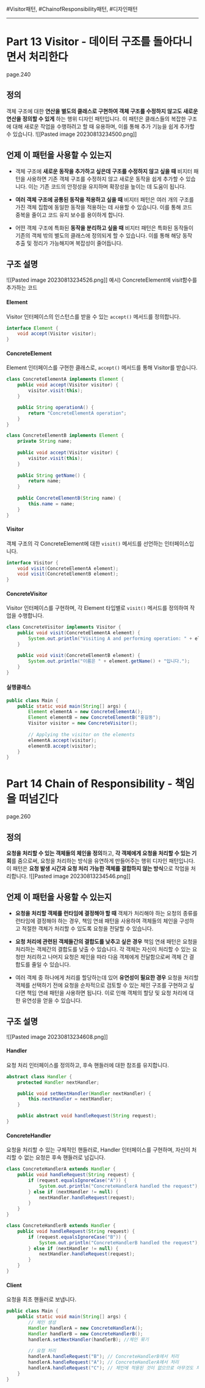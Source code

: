 
#Visitor패턴, #ChainofResponsibility패턴, #디자인패턴 

---

# Part 13 Visitor - 데이터 구조를 돌아다니면서 처리한다
page.240
## 정의
객체 구조에 대한 **연산을 별도의 클래스로 구현하여 객체 구조를 수정하지 않고도 새로운 연산을 정의할 수 있게** 하는 행위 디자인 패턴입니다. 이 패턴은 클래스들의 복잡한 구조에 대해 새로운 작업을 수행하려고 할 때 유용하며, 이를 통해 추가 기능을 쉽게 추가할 수 있습니다.
![[Pasted image 20230813234500.png]]


## 언제 이 패턴을 사용할 수 있는지
- 객체 구조에 **새로운 동작을 추가하고 싶은데 구조를 수정하지 않고 싶을 때**
비지터 패턴을 사용하면 기존 객체 구조를 수정하지 않고 새로운 동작을 쉽게 추가할 수 있습니다. 이는 기존 코드의 안정성을 유지하며 확장성을 높이는 데 도움이 됩니다.

- **여러 객체 구조에 공통된 동작을 적용하고 싶을 때**
비지터 패턴은 여러 개의 구조를 가진 객체 집합에 동일한 동작을 적용하는 데 사용할 수 있습니다. 이를 통해 코드 중복을 줄이고 코드 유지 보수를 용이하게 합니다.

- 어떤 객체 구조에 특화된 **동작을 분리하고 싶을 때**
비지터 패턴은 특화된 동작들이 기존의 객체 밖의 별도의 클래스에 정의되게 할 수 있습니다. 이를 통해 해당 동작 추출 및 정리가 가능해지며 복잡성이 줄어듭니다.


## 구조 설명
![[Pasted image 20230813234526.png]]
예시) ConcreteElement에 visit함수를 추가하는 코드

#### Element
Visitor 인터페이스의 인스턴스를 받을 수 있는 `accept()` 메서드를 정의합니다.
```java
interface Element {
    void accept(Visitor visitor);
}
```

#### ConcreteElement
Element 인터페이스를 구현한 클래스로, `accept()` 메서드를 통해 Visitor를 받습니다.
```java
class ConcreteElementA implements Element {
    public void accept(Visitor visitor) {
        visitor.visit(this);
    }

    public String operationA() {
        return "ConcreteElementA operation";
    }
}

class ConcreteElementB implements Element {  
    private String name;  
  
    public void accept(Visitor visitor) {  
        visitor.visit(this);  
    }  
  
    public String getName() {  
        return name;  
    }  
  
    public ConcreteElementB(String name) {  
        this.name = name;  
    }  
}
```

#### Visitor
객체 구조의 각 ConcreteElement에 대한 `visit()` 메서드를 선언하는 인터페이스입니다.
```java
interface Visitor {
    void visit(ConcreteElementA element);
    void visit(ConcreteElementB element);
}
```

#### ConcreteVisitor
Visitor 인터페이스를 구현하며, 각 Element 타입별로 `visit()` 메서드를 정의하여 작업을 수행합니다.
```java
class ConcreteVisitor implements Visitor {
    public void visit(ConcreteElementA element) {
        System.out.println("Visiting A and performing operation: " + element.operationA());
    }

    public void visit(ConcreteElementB element) {  
	    System.out.println("이름은 " + element.getName() + "입니다.");  
	}
}
```

#### 실행클래스
```java
public class Main {  
    public static void main(String[] args) {  
        Element elementA = new ConcreteElementA();  
        Element elementB = new ConcreteElementB("홍길동");  
        Visitor visitor = new ConcreteVisitor();  
  
        // Applying the visitor on the elements  
        elementA.accept(visitor);  
        elementB.accept(visitor);  
    }  
}
```


# Part 14 Chain of Responsibility - 책임을 떠넘긴다
page.260
## 정의
**요청을 처리할 수 있는 객체들의 체인을 정의**하고, **각 객체에게 요청을 처리할 수 있는 기회**를 줌으로써, 요청을 처리하는 방식을 유연하게 만들어주는 행위 디자인 패턴입니다. 이 패턴은 **요청 발생 시간과 요청 처리 가능한 객체를 결합하지 않는 방식**으로 작업을 처리합니다.
![[Pasted image 20230813234546.png]]


## 언제 이 패턴을 사용할 수 있는지
- **요청을 처리할 객체를 런타임에 결정해야 할 때**
객체가 처리해야 하는 요청의 종류를 런타임에 결정해야 하는 경우, 책임 연쇄 패턴을 사용하여 객체들의 체인을 구성하고 적절한 객체가 처리할 수 있도록 요청을 전달할 수 있습니다.

- **요청 처리에 관련된 객체들간의 결합도를 낮추고 싶은 경우**
책임 연쇄 패턴은 요청을 처리하는 객체간의 결합도를 낮출 수 있습니다. 각 객체는 자신이 처리할 수 있는 요청만 처리하고 나머지 요청은 체인을 따라 다음 객체에게 전달함으로써 객체 간 결합도를 줄일 수 있습니다.

- 여러 객체 중 하나에게 처리를 할당하는데 있어 **유연성이 필요한 경우**
요청을 처리할 객체를 선택하기 전에 요청을 순차적으로 검토할 수 있는 체인 구조를 구현하고 싶다면 책임 연쇄 패턴을 사용하면 됩니다. 이로 인해 객체의 할당 및 요청 처리에 대한 유연성을 얻을 수 있습니다.


## 구조 설명
![[Pasted image 20230813234608.png]]
#### Handler
요청 처리 인터페이스를 정의하고, 후속 핸들러에 대한 참조를 유지합니다.
```java
abstract class Handler {
    protected Handler nextHandler;

    public void setNextHandler(Handler nextHandler) {
        this.nextHandler = nextHandler;
    }

    public abstract void handleRequest(String request);
}
```

#### ConcreteHandler
요청을 처리할 수 있는 구체적인 핸들러로, Handler 인터페이스를 구현하며, 자신이 처리할 수 없는 요청은 후속 핸들러로 넘깁니다.
```java
class ConcreteHandlerA extends Handler {
    public void handleRequest(String request) {
        if (request.equalsIgnoreCase("A")) {
            System.out.println("ConcreteHandlerA handled the request");
        } else if (nextHandler != null) {
            nextHandler.handleRequest(request);
        }
    }
}

class ConcreteHandlerB extends Handler {
    public void handleRequest(String request) {
        if (request.equalsIgnoreCase("B")) {
            System.out.println("ConcreteHandlerB handled the request");
        } else if (nextHandler != null) {
            nextHandler.handleRequest(request);
        }
    }
}
```

#### Client
요청을 최초 핸들러로 보냅니다.
```java
public class Main {
    public static void main(String[] args) {
        // 체인 생성  
		Handler handlerA = new ConcreteHandlerA();  
		Handler handlerB = new ConcreteHandlerB();  
		handlerA.setNextHandler(handlerB); //체인 묶기  
		  
		// 요청 처리  
		handlerA.handleRequest("B"); // ConcreteHandlerB에서 처리  
		handlerA.handleRequest("A"); // ConcreteHandlerA에서 처리  
		handlerA.handleRequest("C"); // 체인에 적용된 것이 없으므로 아무것도 처리하지 않음
    }
}
```


